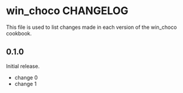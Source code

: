 # win_choco CHANGELOG

This file is used to list changes made in each version of the win_choco cookbook.

## 0.1.0

Initial release.

- change 0
- change 1
